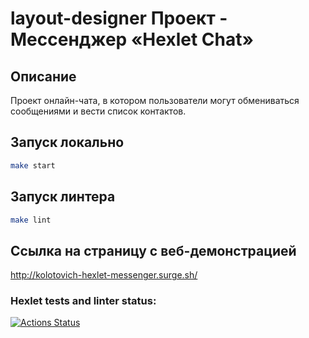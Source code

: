 # layout-designer Проект - Мессенджер «Hexlet Chat»
## Описание
Проект онлайн-чата, в котором пользователи могут обмениваться сообщениями и вести список контактов.
## Запуск  локально

```sh
make start
```
## Запуск  линтера

```sh
make lint
```
## Ссылка на страницу с веб-демонстрацией
http://kolotovich-hexlet-messenger.surge.sh/
### Hexlet tests and linter status:
[![Actions Status](https://github.com/mkolotovich/layout-designer-project-lvl3/workflows/hexlet-check/badge.svg)](https://github.com/mkolotovich/layout-designer-project-lvl3/actions)
